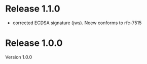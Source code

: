 # Release 1.1.0
- corrected ECDSA signature (jws). Noew conforms to rfc-7515

# Release 1.0.0
Version 1.0.0

